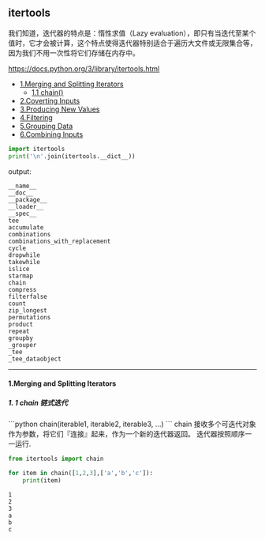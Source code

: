 ## itertools
我们知道，迭代器的特点是：惰性求值（Lazy evaluation），即只有当迭代至某个值时，它才会被计算，这个特点使得迭代器特别适合于遍历大文件或无限集合等，因为我们不用一次性将它们存储在内存中。<br/>

https://docs.python.org/3/library/itertools.html

* [1.Merging and Splitting Iterators](#1)
    * [1.1 chain()](#1.1)
* [2.Coverting Inputs](#2)
* [3.Producing New Values](#3)
* [4.Filtering](#4)
* [5.Grouping Data](#5)
* [6.Combining Inputs](#6)

``` python
import itertools
print('\n'.join(itertools.__dict__))
```
output:

```
__name__
__doc__
__package__
__loader__
__spec__
tee
accumulate
combinations
combinations_with_replacement
cycle
dropwhile
takewhile
islice
starmap
chain
compress
filterfalse
count
zip_longest
permutations
product
repeat
groupby
_grouper
_tee
_tee_dataobject
```
----

<h4 id="1">1.Merging and Splitting Iterators</h4>
<h5 id="1.1">1. 1 chain 链式迭代</h5>
```python
chain(iterable1, iterable2, iterable3, ...)
```
chain 接收多个可迭代对象作为参数，将它们『连接』起来，作为一个新的迭代器返回。 迭代器按照顺序一一运行.

``` python
from itertools import chain

for item in chain([1,2,3],['a','b','c']):
    print(item)
```
>>>
```
1
2
3
a
b
c
```

